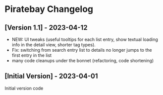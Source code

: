 # Piratebay Changelog

## [Version 1.1] - 2023-04-12

- NEW: UI tweaks (useful tooltips for each list entry, show textual loading info in the detail view, shorter tag types).
- Fix: switching from search entry list to details no longer jumps to the first entry in the list
- many code cleanups under the bonnet (refactoring, code shortening)

## [Initial Version] - 2023-04-01

Initial version code